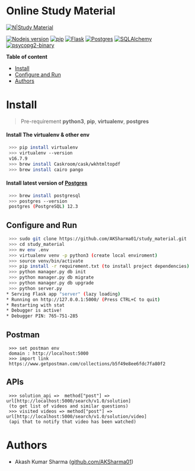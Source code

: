 # Online Study Material

[![N|Study Material](https://blog-digital.aakash.ac.in/wp-content/uploads/2018/10/online-education.png)](https://github.com/AKSharma01/study_material)

[![Nodejs version](https://img.shields.io/badge/python-3.7.6-blue.svg)](https://docs.python.org/3/) [![pip](https://img.shields.io/badge/pip-20.1-skyblue.svg)](https://pip.pypa.io/en/stable/) [![Flask](https://img.shields.io/badge/Flask-1.1.1-%23ff3300.svg)](https://flask.palletsprojects.com/en/1.1.x/) [![Postgres](https://img.shields.io/badge/postgres-12.3-green.svg)](https://www.postgresql.org/docs/12/index.html)  [![SQLAlchemy](https://img.shields.io/badge/SQLAlchemy-1.3.13-%23990099.svg)](https://docs.sqlalchemy.org/en/13/index.html)  [![psycopg2-binary](https://img.shields.io/badge/psycopg2--binary-4.17.1-green.svg)](https://pypi.org/project/psycopg2-binary/) 


__Table of content__
    
- [Install](#install)
- [Configure and Run](#configure-and-run)
- [Authors](#authors)


# Install
> Pre-requirement
**python3**, **pip**, **virtualenv**, **postgres**

#### Install The virtualenv & other env
```sh
 >>> pip install virtualenv
 >>> virtualenv --version
 v16.7.9
 >>> brew install Caskroom/cask/wkhtmltopdf
 >>> brew install cairo pango
```

#### Install latest version of [Postgres](http://www.postgresqltutorial.com/)
```sh
 >>> brew install postgresql
 >>> postgres --version
 postgres (PostgreSQL) 12.3
```

## Configure and Run
```sh
 >>> sudo git clone https://github.com/AKSharma01/study_material.git
 >>> cd study_material
 >>> mv env .env
 >>> virtualenv venv -p python3 (create local enviroment)
 >>> source venv/bin/activate
 >>> pip install -r requirement.txt (to install project dependencies)
 >>> python manager.py db init
 >>> python manager.py db migrate
 >>> python manager.py db upgrade
 >>> python server.py
* Serving Flask app "server" (lazy loading)
* Running on http://127.0.0.1:5000/ (Press CTRL+C to quit)
* Restarting with stat
* Debugger is active!
* Debugger PIN: 765-751-285
```

## Postman
```
 >>> set postman env 
 domain : http://localhost:5000
 >>> import link 
 https://www.getpostman.com/collections/b5f49e8ee6fdc7fa80f2
```

## APIs
```
 >>> solution_api =>  method["post"] => url[http://localhost:5000/search/v1.0/solution]
 (to get list of videos and similar questions)
 >>> visited videos => method["post"] => url[http://localhost:5000/search/v1.0/solution/video]
 (api that to notify that video has been watched)
```

# Authors
- Akash Kumar Sharma ([github.com/AKSharma01](https://github.com/AKSharma01))
